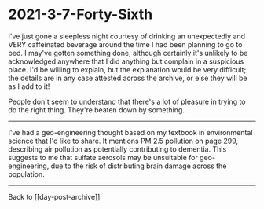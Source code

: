 # 2021-3-7-Forty-Sixth

I've just gone a sleepless night courtesy of drinking an unexpectedly and VERY caffeinated beverage around the time I had been planning to go to bed.  I may've gotten something done, although certainly it's unlikely to be acknowledged anywhere that I did anything but complain in a suspicious place.  I'd be willing to explain, but the explanation would be very difficult; the details are in any case attested across the archive, or else they will be as I add to it!

People don't seem to understand that there's a lot of pleasure in trying to do the right thing.  They're beaten down by something.

---

I've had a geo-engineering thought based on my textbook in environmental science that I'd like to share.  It mentions PM 2.5 pollution on page 299, describing air pollution as potentially contributing to dementia.  This suggests to me that sulfate aerosols may be unsuitable for geo-engineering, due to the risk of distributing brain damage across the population.

---
Back to [[day-post-archive]]